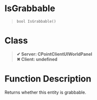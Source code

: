 # IsGrabbable
> `bool IsGrabbable()`
# Class
> __✔ Server: CPointClientUIWorldPanel__  
> __✖ Client: undefined__  
# Function Description
Returns whether this entity is grabbable.

